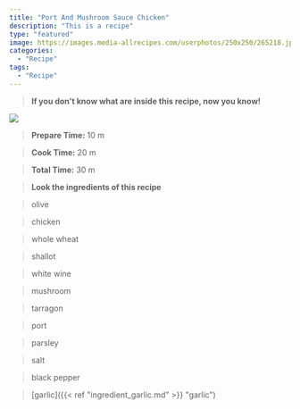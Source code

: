 ```yaml
---
title: "Port And Mushroom Sauce Chicken"
description: "This is a recipe"
type: "featured"
image: https://images.media-allrecipes.com/userphotos/250x250/265218.jpg
categories: 
  - "Recipe"
tags: 
  - "Recipe"
---
```



>**If you don't know what are inside this recipe, now you know!**

![](../images/Recipes-Banner.jpg)
> **Prepare Time:** 10 m


> **Cook Time:** 20 m


> **Total Time:** 30 m

> **Look the ingredients of this recipe**

> olive

> chicken

> whole wheat

> shallot

> white wine

> mushroom

> tarragon

> port

> parsley

> salt

> black pepper

> [garlic]({{< ref "ingredient_garlic.md" >}} "garlic")

